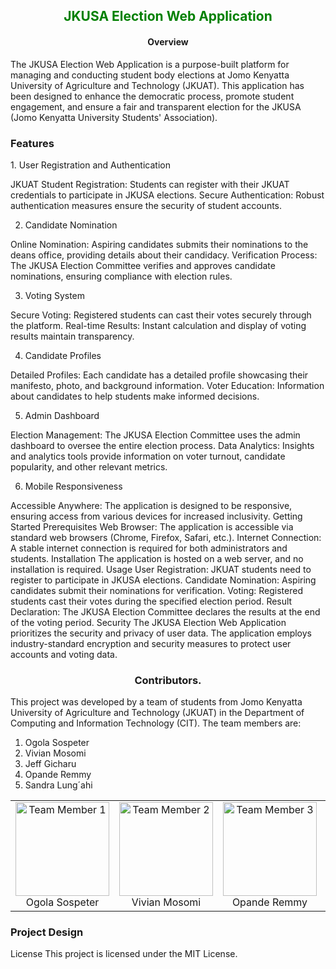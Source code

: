 <h2 align="center" style="color:Green">JKUSA Election Web Application</h2>

<h4 align="center">Overview</h4>

The JKUSA Election Web Application is a purpose-built platform for managing and conducting student body elections at Jomo Kenyatta University of Agriculture and Technology (JKUAT). This application has been designed to enhance the democratic process, promote student engagement, and ensure a fair and transparent election for the JKUSA (Jomo Kenyatta University Students' Association).

<h3> Features</h3>
1. User Registration and Authentication

JKUAT Student Registration: Students can register with their JKUAT credentials to participate in JKUSA elections.
Secure Authentication: Robust authentication measures ensure the security of student accounts.


2. Candidate Nomination

Online Nomination: Aspiring candidates submits their nominations to the deans office, providing details about their candidacy.
Verification Process: The JKUSA Election Committee verifies and approves candidate nominations, ensuring compliance with election rules.


3. Voting System

Secure Voting: Registered students can cast their votes securely through the platform.
Real-time Results: Instant calculation and display of voting results maintain transparency.


4. Candidate Profiles

Detailed Profiles: Each candidate has a detailed profile showcasing their manifesto, photo, and background information.
Voter Education: Information about candidates to help students make informed decisions.


5. Admin Dashboard

Election Management: The JKUSA Election Committee uses the admin dashboard to oversee the entire election process.
Data Analytics: Insights and analytics tools provide information on voter turnout, candidate popularity, and other relevant metrics.


6. Mobile Responsiveness

Accessible Anywhere: The application is designed to be responsive, ensuring access from various devices for increased inclusivity.
Getting Started
Prerequisites
Web Browser: The application is accessible via standard web browsers (Chrome, Firefox, Safari, etc.).
Internet Connection: A stable internet connection is required for both administrators and students.
Installation
The application is hosted on a web server, and no installation is required.
Usage
User Registration: JKUAT students need to register to participate in JKUSA elections.
Candidate Nomination: Aspiring candidates submit their nominations for verification.
Voting: Registered students cast their votes during the specified election period.
Result Declaration: The JKUSA Election Committee declares the results at the end of the voting period.
Security
The JKUSA Election Web Application prioritizes the security and privacy of user data. The application employs industry-standard encryption and security measures to protect user accounts and voting data.

<h3 align="center">Contributors.</h3>

This project was developed by a team of students from Jomo Kenyatta University of Agriculture and Technology (JKUAT) in the Department of Computing and Information Technology (CIT). 
The team members are:
1. Ogola Sospeter
2. Vivian Mosomi
3. Jeff Gicharu
4. Opande Remmy
5. Sandra Lung´ahi


<table>
  <tr>
    <td align="center">
      <a href="https://github.com/ogolaSospeter">
      <img src="https://img.freepik.com/free-photo/abstract-autumn-beauty-multi-colored-leaf-vein-pattern-generated-by-ai_188544-9871.jpg?size=626&ext=jpg" width="150" height="150" alt="Team Member 1"> 
      </a>
        <br> Ogola Sospeter
    </td>
    <td align="center">
      <a href="https://github.com/VivianMosomi432">
      <img src="https://media.licdn.com/dms/image/D4D03AQEoduGtNO870g/profile-displayphoto-shrink_800_800/0/1676816712349?e=1704326400&v=beta&t=S_XklhhH6WEB2ULXQWGltSM5kblHTzncAocGIQJR7uA" width="150" height="150" alt="Team Member 2">
      </a>
      <br> Vivian Mosomi
    </td>
    <td align="center">
      <img src="https://media.licdn.com/dms/image/D5603AQGFiMZOJzdVoA/profile-displayphoto-shrink_800_800/0/1684230612472?e=1704326400&v=beta&t=LuaZ1oV7Nc0I-I5oq49ZnRUAePB1PDK1hMyISlc5j0U" width="150" height="150" alt="Team Member 3">
      <br> Opande Remmy
    </td>
      <td align="center">
        <a href="https://github.com/jeffgicharu">
      <img src="https://img.freepik.com/free-vector/decorative-autumnal-background_1048-6408.jpg?size=626&ext=jpg" width="150" height="150" alt="Team Member 4">
        </a>
      <br> Jeff Gicharu
    </td>
    <td align="center">
      <a href="https://github.com/sandylaven">
      <img src="https://media.licdn.com/dms/image/D4E03AQGak8FPCUY4Cw/profile-displayphoto-shrink_800_800/0/1684238777363?e=1704326400&v=beta&t=gDQmBirQsQD96B7Lq-SukDCMWHJA_xNoFHORH5rQKPs" width="150" height="150" alt="Team member 5">
      </a>
      <br> Sandra Lung´ahi
  </tr>
</table>


<h3>Project Design</h3>
<a href="https://www.figma.com><img src="https://img.shields.io/badge/Figma-Design-orange" alt="Figma Design" /></a>

License
This project is licensed under the MIT License.
